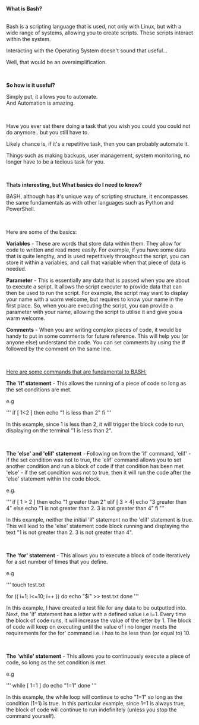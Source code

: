 **What is Bash?**\
<br>

Bash is a scripting language that is used, not only with Linux, but with a wide range of systems, allowing you to create scripts. These scripts interact within the system.

Interacting with the Operating System doesn't sound that useful...

Well, that would be an oversimplification.

<br>

**So how is it useful?**

Simply put, it allows you to automate.
<br>
And Automation is amazing.

<br>

Have you ever sat there doing a task that you wish you could you could not do anymore.. but you still have to.

Likely chance is, if it's a repetitive task, then you can probably automate it.

Things such as making backups, user management, system monitoring, no longer have to be a tedious task for you.

<br>

**Thats interesting, but What basics do I need to know?**

BASH, although has it's unique way of scripting structure, it encompasses the same fundamentals as with other languages such as Python and PowerShell.

<br>

Here are some of the basics:

<b>Variables</b> - These are words that store data within them. They allow for code to written and read more easily. For example, if you have some data that is quite lengthy, and is used repetitively throughout the script, you can store it within a variables, and call that variable when that piece of data is needed.

<b>Parameter</b> - This is essentially any data that is passed when you are about to execute a script. It allows the script executer to provide data that can then be used to run the script. For example, the script may want to display your name with a warm welcome, but requires to know your name in the first place. So, when you are executing the script, you can provide a parameter with your name, allowing the script to utilise it and give you a warm welcome.

<b>Comments</b> - When you are writing complex pieces of code, it would be handy to put in some comments for future reference. This will help you (or anyone else) understand the code. You can set comments by using the # followed by the comment on the same line.

<br>

<u>Here are some commands that are fundamental to BASH:</u>

<b>The 'if' statement</b> - This allows the running of a piece of code so long as the set conditions are met.

e.g

'''
if [ 1<2 ]
then
    echo "1 is less than 2"
fi
'''

In this example, since 1 is less than 2, it will trigger the block code to run, displaying on the terminal "1 is less than 2".

<br>

<b>The 'else' and 'elif' statement</b> - Following on from the 'if' command, 
'elif' - if the set condition was not to true, the 'elif' command allows you to set another condition and run a block of code if that condition has been met
'else' - if the set condition was not to true, then it will run the code after the 'else' statement within the code block. 

e.g.

'''
if [ 1 > 2 ]
then
    echo "1 greater  than 2"
elif [ 3 > 4]
    echo "3 greater  than 4"
else
    echo "1 is not greater than 2. 3 is not greater than 4"
fi
'''

In this example, neither the initial 'if' statement no the 'elif' statement is true. This will lead to the 'else' statement code block running and displaying the text "1 is not greater than 2. 3 is not greater than 4".

<br>

<b>The 'for' statement</b> - This allows you to execute a block of code iteratively for a set number of times that you define.

e.g

'''
touch test.txt

for (( i=1; i<=10; i++ ))
do
    echo "$i" >> test.txt
done
'''

In this example, I have created a test file for any data to be outputted into. Next, the 'if' statement has a letter with a defined value i.e i=1. Every time the block of code runs, it will increase the value of the letter by 1. The block of code will keep on executing until the value of i no longer meets the requirements for the for' command i.e. i has to be less than (or equal to) 10.

<br>

<b>The 'while' statement</b> - This allows you to continuously execute a piece of code, so long as the set condition is met.

e.g

'''
while [ 1=1 ]
do
    echo "1=1"
done
'''

In this example, the while loop will continue to echo "1=1" so long as the condition (1=1) is true. In this particular example, since 1=1 is always true, the block of code will continue to run indefinitely (unless you stop the command yourself).